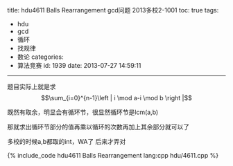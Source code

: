 title: hdu4611 Balls Rearrangement gcd问题 2013多校2-1001
toc: true
tags:
  - hdu
  - gcd
  - 循环
  - 找规律
  - 数论
categories:
  - 算法竞赛
id: 1939
date: 2013-07-27 14:59:11
---

题目实际上就是求$$\sum_{i=0}^{n-1}\left | i \mod a-i \mod b \right |$$

既然有取余，明显会有循环节，很显然循环节是lcm(a,b)

那就求出循环节部分的值再乘以循环的次数再加上其余部分就可以了

多校的时候a,b都取的int，WA了  后来才弄对

{% include_code hdu4611 Balls Rearrangement lang:cpp hdu/4611.cpp %}